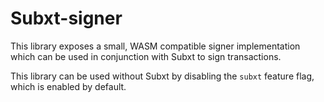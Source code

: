 # Subxt-signer

This library exposes a small, WASM compatible signer implementation which can be used in conjunction with Subxt to sign transactions.

This library can be used without Subxt by disabling the `subxt` feature flag, which is enabled by default.
